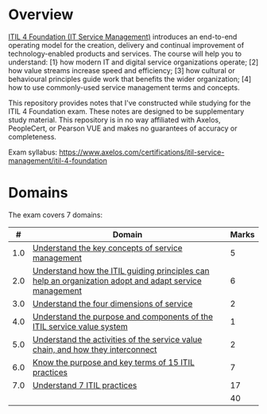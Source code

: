 # Overview
[ITIL 4 Foundation (IT Service Management)](https://www.axelos.com/certifications/itil-service-management/itil-4-foundation) introduces an end-to-end operating model for the creation, delivery and continual improvement of technology-enabled products and services. The course will help you to understand: [1} how modern IT and digital service organizations operate; [2] how value streams increase speed and efficiency; [3] how cultural or behavioural principles guide work that benefits the wider organization; [4] how to use commonly-used service management terms and concepts.


This repository provides notes that I've constructed while studying for the ITIL 4 Foundation exam. These notes are designed to be supplementary study material. This repository is in no way affiliated with Axelos, PeopleCert, or Pearson VUE and makes no guarantees of accuracy or completeness.

Exam syllabus: https://www.axelos.com/certifications/itil-service-management/itil-4-foundation

# Domains
The exam covers 7 domains:

| # | Domain   | Marks|
|---|---|---|
|1.0 | [Understand the key concepts of service management](https://github.com/erich-tech/ITIL_Notes/tree/main/Domain_1#readme) | 5|
|2.0 | [Understand how the ITIL guiding principles can help an organization adopt and adapt service management](https://github.com/erich-tech/ITIL_Notes/tree/main/Domain_2#readme) | 6|
|3.0 | [Understand the four dimensions of service](https://github.com/erich-tech/ITIL_Notes/tree/main/Domain_3#readme) | 2|
|4.0 | [Understand the purpose and components of the ITIL service value system](https://github.com/erich-tech/ITIL_Notes/tree/main/Domain_4#readme) | 1|
|5.0 | [Understand the activities of the service value chain, and how they interconnect](https://github.com/erich-tech/ITIL_Notes/tree/main/Domain_5#readme) | 2|
|6.0 | [Know the purpose and key terms of 15 ITIL practices](https://github.com/erich-tech/ITIL_Notes/tree/main/Domain_6#readme) | 7|
|7.0 | [Understand 7 ITIL practices](https://github.com/erich-tech/ITIL_Notes/tree/main/Domain_7#readme) | 17|
| | | 40|
